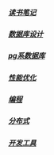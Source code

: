 ##### [读书笔记](https://github.com/onelazyteam/blog/tree/master/%E8%AF%BB%E4%B9%A6%E7%AC%94%E8%AE%B0)

##### [数据库设计](https://github.com/onelazyteam/blog/tree/master/database-design)

##### [pg系数据库](https://github.com/onelazyteam/blog/tree/master/pg%E7%B3%BB%E6%95%B0%E6%8D%AE%E5%BA%93)

##### [性能优化](https://github.com/onelazyteam/blog/tree/master/%E6%80%A7%E8%83%BD%E4%BC%98%E5%8C%96)

##### [编程](https://github.com/onelazyteam/blog/tree/master/%E7%BC%96%E7%A8%8B)

##### [分布式](https://github.com/onelazyteam/blog/tree/master/%E5%88%86%E5%B8%83%E5%BC%8F)

##### [开发工具](https://github.com/onelazyteam/blog/tree/master/%E5%BC%80%E5%8F%91%E5%B7%A5%E5%85%B7)
